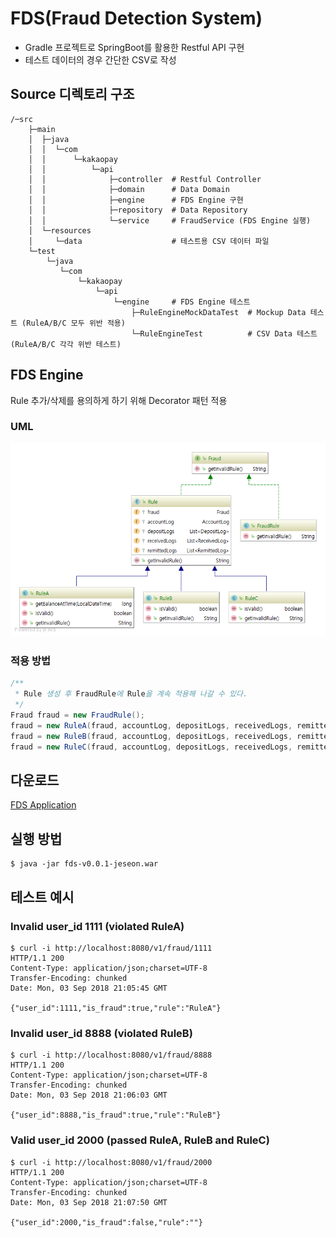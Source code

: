 # FDS(Fraud Detection System)

 * Gradle 프로젝트로 SpringBoot를 활용한 Restful API 구현
 * 테스트 데이터의 경우 간단한 CSV로 작성

## Source 디렉토리 구조
```
/─src
    ├─main
    │  ├─java
    │  │  └─com
    │  │      └─kakaopay
    │  │          └─api
    │  │              ├─controller  # Restful Controller
    │  │              ├─domain      # Data Domain
    │  │              ├─engine      # FDS Engine 구현
    │  │              ├─repository  # Data Repository
    │  │              └─service     # FraudService (FDS Engine 실행)
    │  └─resources
    │     └─data                    # 테스트용 CSV 데이터 파일
    └─test
        └─java
           └─com
               └─kakaopay
                   └─api
                       └─engine     # FDS Engine 테스트
                           ├─RuleEngineMockDataTest  # Mockup Data 테스트 (RuleA/B/C 모두 위반 적용)
                           └─RuleEngineTest          # CSV Data 테스트 (RuleA/B/C 각각 위반 테스트)
```

## FDS Engine

Rule 추가/삭제를 용의하게 하기 위해 Decorator 패턴 적용

### UML
![Engine UML](/doc/engine.png)

### 적용 방법
```java
/**
 * Rule 생성 후 FraudRule에 Rule을 계속 적용해 나갈 수 있다.
 */
Fraud fraud = new FraudRule();
fraud = new RuleA(fraud, accountLog, depositLogs, receivedLogs, remittedLogs);
fraud = new RuleB(fraud, accountLog, depositLogs, receivedLogs, remittedLogs);
fraud = new RuleC(fraud, accountLog, depositLogs, receivedLogs, remittedLogs);
```

## 다운로드

[FDS Application](https://github.com/jeseon/fds/releases/download/0.0.1/fds-v0.0.1-jeseon.war)


## 실행 방법
```
$ java -jar fds-v0.0.1-jeseon.war
```

## 테스트 예시
### Invalid user_id 1111 (violated RuleA)
```
$ curl -i http://localhost:8080/v1/fraud/1111
HTTP/1.1 200
Content-Type: application/json;charset=UTF-8
Transfer-Encoding: chunked
Date: Mon, 03 Sep 2018 21:05:45 GMT

{"user_id":1111,"is_fraud":true,"rule":"RuleA"}
```

### Invalid user_id 8888 (violated RuleB)
```
$ curl -i http://localhost:8080/v1/fraud/8888
HTTP/1.1 200
Content-Type: application/json;charset=UTF-8
Transfer-Encoding: chunked
Date: Mon, 03 Sep 2018 21:06:03 GMT

{"user_id":8888,"is_fraud":true,"rule":"RuleB"}
```

### Valid user_id 2000 (passed RuleA, RuleB and RuleC)
```
$ curl -i http://localhost:8080/v1/fraud/2000
HTTP/1.1 200
Content-Type: application/json;charset=UTF-8
Transfer-Encoding: chunked
Date: Mon, 03 Sep 2018 21:07:50 GMT

{"user_id":2000,"is_fraud":false,"rule":""}
```
